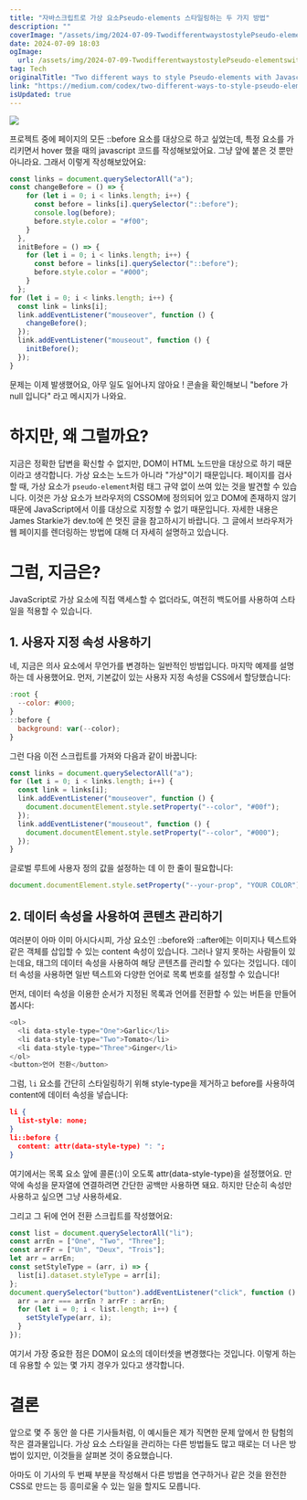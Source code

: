 ```yaml
---
title: "자바스크립트로 가상 요소Pseudo-elements 스타일링하는 두 가지 방법"
description: ""
coverImage: "/assets/img/2024-07-09-TwodifferentwaystostylePseudo-elementswithJavascript_0.png"
date: 2024-07-09 18:03
ogImage: 
  url: /assets/img/2024-07-09-TwodifferentwaystostylePseudo-elementswithJavascript_0.png
tag: Tech
originalTitle: "Two different ways to style Pseudo-elements with Javascript"
link: "https://medium.com/codex/two-different-ways-to-style-pseudo-elements-with-javascript-3d9260d9c61b"
isUpdated: true
---
```




<img src="/assets/img/2024-07-09-TwodifferentwaystostylePseudo-elementswithJavascript_0.png" />

프로젝트 중에 페이지의 모든 ::before 요소를 대상으로 하고 싶었는데, 특정 요소를 가리키면서 hover 했을 때의 javascript 코드를 작성해보았어요. 그냥 앞에 붙은 것 뿐만 아니라요. 그래서 이렇게 작성해보았어요:

```js
const links = document.querySelectorAll("a");
const changeBefore = () => {
    for (let i = 0; i < links.length; i++) {
      const before = links[i].querySelector("::before");
      console.log(before);
      before.style.color = "#f00";
    }
  },
  initBefore = () => {
    for (let i = 0; i < links.length; i++) {
      const before = links[i].querySelector("::before");
      before.style.color = "#000";
    }
  };
for (let i = 0; i < links.length; i++) {
  const link = links[i];
  link.addEventListener("mouseover", function () {
    changeBefore();
  });
  link.addEventListener("mouseout", function () {
    initBefore();
  });
}
```

문제는 이제 발생했어요, 아무 일도 일어나지 않아요 ! 콘솔을 확인해보니 "before 가 null 입니다" 라고 메시지가 나와요.

<div class="content-ad"></div>

# 하지만, 왜 그럴까요?

지금은 정확한 답변을 확신할 수 없지만, DOM이 HTML 노드만을 대상으로 하기 때문이라고 생각합니다. 가상 요소는 노드가 아니라 "가상"이기 때문입니다. 페이지를 검사할 때, 가상 요소가 `pseudo-element`처럼 태그 규약 없이 쓰여 있는 것을 발견할 수 있습니다. 이것은 가상 요소가 브라우저의 CSSOM에 정의되어 있고 DOM에 존재하지 않기 때문에 JavaScript에서 이를 대상으로 지정할 수 없기 때문입니다.
자세한 내용은 James Starkie가 dev.to에 쓴 멋진 글을 참고하시기 바랍니다. 그 글에서 브라우저가 웹 페이지를 렌더링하는 방법에 대해 더 자세히 설명하고 있습니다.

# 그럼, 지금은?

JavaScript로 가상 요소에 직접 액세스할 수 없더라도, 여전히 백도어를 사용하여 스타일을 적용할 수 있습니다.

<div class="content-ad"></div>

## 1. 사용자 지정 속성 사용하기

네, 지금은 의사 요소에서 무언가를 변경하는 일반적인 방법입니다. 마지막 예제를 설명하는 데 사용했어요. 먼저, 기본값이 있는 사용자 지정 속성을 CSS에서 할당했습니다:

```js
:root {
  --color: #000;
}
::before {
  background: var(--color);
}
```

그런 다음 이전 스크립트를 가져와 다음과 같이 바꿉니다:

<div class="content-ad"></div>

```js
const links = document.querySelectorAll("a");
for (let i = 0; i < links.length; i++) {
  const link = links[i];
  link.addEventListener("mouseover", function () {
    document.documentElement.style.setProperty("--color", "#00f");
  });
  link.addEventListener("mouseout", function () {
    document.documentElement.style.setProperty("--color", "#000");
  });
}
```

글로벌 루트에 사용자 정의 값을 설정하는 데 이 한 줄이 필요합니다:

```js
document.documentElement.style.setProperty("--your-prop", "YOUR COLOR");
```

## 2. 데이터 속성을 사용하여 콘텐츠 관리하기

<div class="content-ad"></div>

여러분이 아마 이미 아시다시피, 가상 요소인 ::before와 ::after에는 이미지나 텍스트와 같은 객체를 삽입할 수 있는 content 속성이 있습니다. 그러나 알지 못하는 사람들이 있는데요, 태그의 데이터 속성을 사용하여 해당 콘텐츠를 관리할 수 있다는 것입니다. 데이터 속성을 사용하면 일반 텍스트와 다양한 언어로 목록 번호를 설정할 수 있습니다!

먼저, 데이터 속성을 이용한 순서가 지정된 목록과 언어를 전환할 수 있는 버튼을 만들어봅시다:

```js
<ol>
  <li data-style-type="One">Garlic</li>
  <li data-style-type="Two">Tomato</li>
  <li data-style-type="Three">Ginger</li>
</ol>
<button>언어 전환</button>
```

그럼, `li` 요소를 간단히 스타일링하기 위해 style-type을 제거하고 before를 사용하여 content에 데이터 속성을 넣습니다:

<div class="content-ad"></div>

```json
li {
  list-style: none;
}
li::before {
  content: attr(data-style-type) ": ";
}
```

여기에서는 목록 요소 앞에 콜론(:)이 오도록 attr(data-style-type)을 설정했어요. 만약에 속성을 문자열에 연결하려면 간단한 공백만 사용하면 돼요. 하지만 단순히 속성만 사용하고 싶으면 그냥 사용하세요.

그리고 그 뒤에 언어 전환 스크립트를 작성했어요:

```js
const list = document.querySelectorAll("li");
const arrEn = ["One", "Two", "Three"];
const arrFr = ["Un", "Deux", "Trois"];
let arr = arrEn;
const setStyleType = (arr, i) => {
  list[i].dataset.styleType = arr[i];
};
document.querySelector("button").addEventListener("click", function () {
  arr = arr === arrEn ? arrFr : arrEn;
  for (let i = 0; i < list.length; i++) {
    setStyleType(arr, i);
  }
});
```

<div class="content-ad"></div>

여기서 가장 중요한 점은 DOM이 요소의 데이터셋을 변경했다는 것입니다. 이렇게 하는 데 유용할 수 있는 몇 가지 경우가 있다고 생각합니다.

# 결론

앞으로 몇 주 동안 쓸 다른 기사들처럼, 이 예시들은 제가 직면한 문제 앞에서 한 탐험의 작은 결과물입니다. 가상 요소 스타일을 관리하는 다른 방법들도 많고 때로는 더 나은 방법이 있지만, 이것들을 살펴본 것이 중요했습니다.

아마도 이 기사의 두 번째 부분을 작성해서 다른 방법을 연구하거나 같은 것을 완전한 CSS로 만드는 등 흥미로울 수 있는 일을 할지도 모릅니다.
